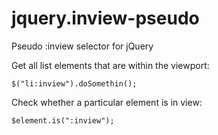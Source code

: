 jquery.inview-pseudo
====================

Pseudo :inview selector for jQuery

Get all list elements that are within the viewport:

    $("li:inview").doSomethin();

Check whether a particular element is in view:

    $element.is(":inview");
